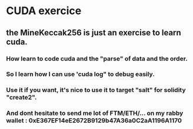 # CUDA exercice

## the MineKeccak256 is just an exercise to learn cuda.

### How learn to code cuda and the "parse" of data and the order.
### So I learn how I can use 'cuda log" to debug easily.
### Use it if you want, it's nice to use it to target "salt" for solidity "create2".
### And dont hesitate to send me lot of FTM/ETH/... on my rabby wallet : 0xE367EF14eE2672B9129b47A36a0C2aA1196A1170
